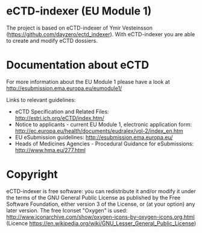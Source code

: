 # eCTD-indexer (EU Module 1)
The project is based on eCTD-indexer of Ymir Vesteinsson (https://github.com/dayzero/ectd_indexer).
With eCTD-indexer you are able to create and modify eCTD dossiers.

# Documentation about eCTD
For more information about the EU Module 1 please have a look at http://esubmission.ema.europa.eu/eumodule1/

Links to relevant guidelines:
* eCTD Specification and Related Files: http://estri.ich.org/eCTD/index.htm/
* Notice to applicants - current EU Module 1, electronic application form: http://ec.europa.eu/health/documents/eudralex/vol-2/index_en.htm
* EU eSubmission guidelines: http://esubmission.ema.europa.eu/
* Heads of Medicines Agencies - Procedural Guidance for eSubmissions: http://www.hma.eu/277.html

# Copyright
eCTD-indexer is free software: you can redistribute it and/or modify it under the terms of the GNU General Public License as published by
the Free Software Foundation, either version 3 of the License, or (at your option) any later version.
The free Iconset "Oxygen" is used: http://www.iconarchive.com/show/oxygen-icons-by-oxygen-icons.org.html (Licence https://en.wikipedia.org/wiki/GNU_Lesser_General_Public_License)
